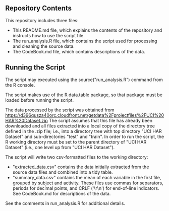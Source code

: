 ## Repository Contents

This repository includes three files:

* This README.md file, which explains the contents of the repository and instructs how to use the script file.
* The run_analysis.R file, which contains the script used for processing and cleaning the source data.
* The CodeBook.md file, which contains descriptions of the data.

## Running the Script 

The script may executed using the source("run_analysis.R") command from the R console.

The script makes use of the R data.table package, so that package must be loaded before running the script.

The data processed by the script was obtained from 
  <https://d396qusza40orc.cloudfront.net/getdata%2Fprojectfiles%2FUCI%20HAR%20Dataset.zip>
The script assumes that this file has already been downloaded and all files extracted into a local copy of the directory tree defined in the .zip file; i.e., into a directory tree with top directory "UCI HAR Dataset" and sub-directories "test" and "train". In order to run the script, the R working directory must be set to the parent directory of "UCI HAR Dataset" (i.e., one level up from "UCI HAR Dataset").

The script will write two csv-formatted files to the working directory: 
* "extracted_data.csv" contains the data initially extracted from the source data files and combined into a tidy table. 
* "summary_data.csv" contains the mean of each variable in the first file, grouped by subject and activity. 
These files use commas for separators, periods for decimal points, and CRLF ('\r\n') for end-of-line indicators. See CodeBook.md for descriptions of the data. 

See the comments in run_analysis.R for additional details. 